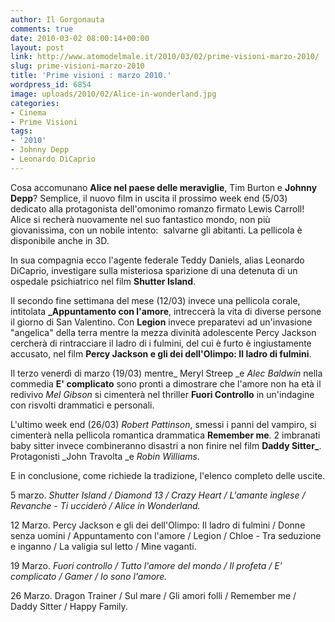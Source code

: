 ```yaml
---
author: Il Gorgonauta
comments: true
date: 2010-03-02 08:00:14+00:00
layout: post
link: http://www.atomodelmale.it/2010/03/02/prime-visioni-marzo-2010/
slug: prime-visioni-marzo-2010
title: 'Prime visioni : marzo 2010.'
wordpress_id: 6854
image: uploads/2010/02/Alice-in-wonderland.jpg
categories:
- Cinema
- Prime Visioni
tags:
- '2010'
- Johnny Depp
- Leonardo DiCaprio
---
```



Cosa accomunano **Alice nel paese delle meraviglie**, Tim Burton e **Johnny Depp**? Semplice, il nuovo film in uscita il prossimo week end (5/03) dedicato alla protagonista dell'omonimo romanzo firmato Lewis Carroll!  Alice si recherà nuovamente nel suo fantastico mondo, non più giovanissima, con un nobile intento:  salvarne gli abitanti. La pellicola è disponibile anche in 3D.

In sua compagnia ecco l'agente federale Teddy Daniels, alias Leonardo DiCaprio, investigare sulla misteriosa sparizione di una detenuta di un ospedale psichiatrico nel film **Shutter Island**.

Il secondo fine settimana del mese (12/03) invece una pellicola corale, intitolata **_Appuntamento con l'amore**, intreccerà la vita di diverse persone il giorno di San Valentino. Con **Legion** invece preparatevi ad un'invasione "angelica" della terra mentre la mezza divinità adolescente Percy Jackson cercherà di rintracciare il ladro di i fulmini, del cui è furto è ingiustamente accusato, nel film **Percy Jackson e gli dei dell'Olimpo: Il ladro di fulmini**.

Il terzo venerdì di marzo (19/03) mentre_ Meryl Streep _e _Alec Baldwin_ nella commedia **E' complicato** sono pronti a dimostrare che l'amore non ha età il redivivo _Mel Gibson_ si cimenterà nel thriller **Fuori Controllo** in un'indagine con risvolti drammatici e personali.

L'ultimo week end (26/03) _Robert Pattinson_, smessi i panni del vampiro, si cimenterà nella pellicola romantica drammatica **Remember me**. 2 imbranati baby sitter invece combineranno disastri a non finire nel film **Daddy Sitter_**. Protagonisti _John Travolta _e _Robin Williams_.

E in conclusione, come richiede la tradizione, l'elenco completo delle uscite.

5 marzo. _Shutter Island / Diamond 13 / Crazy Heart / L'amante inglese / Revanche - Ti ucciderò / Alice in Wonderland._

12 Marzo. Percy Jackson e gli dei dell'Olimpo: Il ladro di fulmini / Donne senza uomini / Appuntamento con l'amore / Legion / Chloe - Tra seduzione e inganno / La valigia sul letto / Mine vaganti.

19 Marzo. _Fuori controllo / Tutto l'amore del mondo / Il profeta / E' complicato / Gamer / Io sono l'amore._

26 Marzo. Dragon Trainer / Sul mare / Gli amori folli / Remember me / Daddy Sitter / Happy Family.
